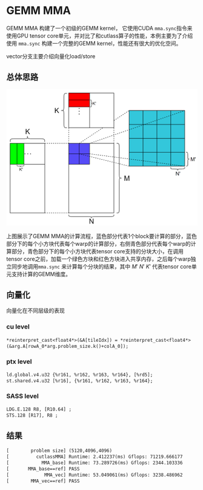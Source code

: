 # GEMM MMA

GEMM MMA 构建了一个初级的GEMM kernel， 它使用CUDA `mma.sync`指令来使用GPU tensor core单元，并对比了和cutlass算子的性能，本例主要为了介绍使用 `mma.sync` 构建一个完整的GEMM kernel，性能还有很大的优化空间。

vector分支主要介绍向量化load/store

## 总体思路

<img src="pic/gemm_vec.png" title="" alt="" width="600">
 

上图展示了GEMM MMA的计算流程，蓝色部分代表1个block要计算的部分，蓝色部分下的每个小方块代表每个warp的计算部分，右侧青色部分代表每个warp的计算部分，青色部分下的每个小方块代表tensor core支持的分块大小，在调用tensor core之前，加载一个绿色方块和红色方块进入共享内存，之后每个warp独立同步地调用`mma.sync` 来计算每个分块的结果，其中 $M'$ $N'$ $K'$ 代表tensor core单元支持计算的GEMM维度。


## 向量化

向量化在不同层级的表现

### cu level

```
*reinterpret_cast<float4*>(&A[tileIdx]) = *reinterpret_cast<float4*>(&arg.A[rowA_0*arg.problem_size.k()+colA_0]);
```

### ptx level

```
ld.global.v4.u32 {%r161, %r162, %r163, %r164}, [%rd5];
st.shared.v4.u32 [%r16], {%r161, %r162, %r163, %r164};
```

### SASS level

```
LDG.E.128 R8, [R10.64] ;
STS.128 [R17], R8 ;
```

## 结果

```
[        problem size] (5120,4096,4096)
[          cutlassMMA] Runtime: 2.412237(ms) Gflops: 71219.666177
[            MMA_base] Runtime: 73.289726(ms) Gflops: 2344.103336
[       MMA_base==ref] PASS
[             MMA_vec] Runtime: 53.049061(ms) Gflops: 3238.486962
[        MMA_vec==ref] PASS
```


